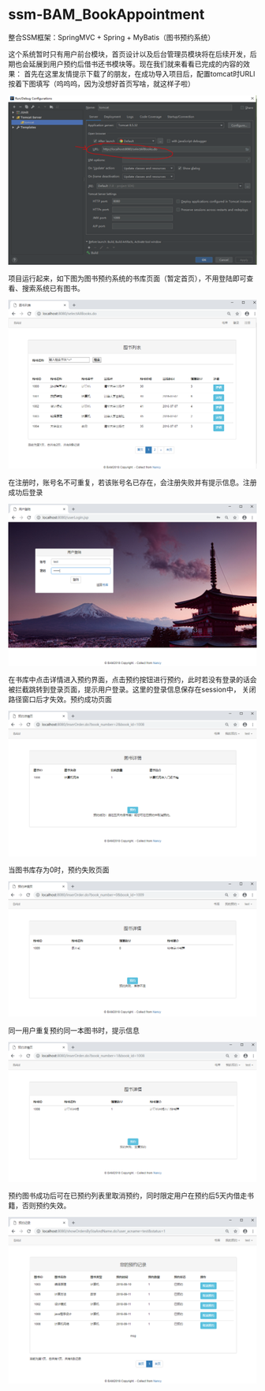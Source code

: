 # ssm-BAM_BookAppointment
整合SSM框架：SpringMVC + Spring + MyBatis（图书预约系统）


这个系统暂时只有用户前台模块，首页设计以及后台管理员模块将在后续开发，后期也会延展到用户预约后借书还书模块等。现在我们就来看看已完成的内容的效果：
首先在这里友情提示下载了的朋友，在成功导入项目后，配置tomcat时URLl按着下图填写（呜呜呜，因为没想好首页写啥，就这样子啦）

![Image](https://github.com/Nancy2018319/ssm-BAM_BookAppointment/blob/master/src/main/resources/imgForGit/1.0.PNG)

项目运行起来，如下图为图书预约系统的书库页面（暂定首页），不用登陆即可查看、搜索系统已有图书。

![Image](https://github.com/Nancy2018319/ssm-BAM_BookAppointment/blob/master/src/main/resources/imgForGit/1.1.PNG)

在注册时，账号名不可重复，若该账号名已存在，会注册失败并有提示信息。注册成功后登录

![Image](https://github.com/Nancy2018319/ssm-BAM_BookAppointment/blob/master/src/main/resources/imgForGit/1.2.PNG)

在书库中点击详情进入预约界面，点击预约按钮进行预约，此时若没有登录的话会被拦截跳转到登录页面，提示用户登录。这里的登录信息保存在session中，
关闭路径窗口后才失效。预约成功页面

![Image](https://github.com/Nancy2018319/ssm-BAM_BookAppointment/blob/master/src/main/resources/imgForGit/1.4.PNG)


当图书库存为0时，预约失败页面

![Image](https://github.com/Nancy2018319/ssm-BAM_BookAppointment/blob/master/src/main/resources/imgForGit/1.6.PNG)


同一用户重复预约同一本图书时，提示信息

![Image](https://github.com/Nancy2018319/ssm-BAM_BookAppointment/blob/master/src/main/resources/imgForGit/1.5.PNG)

预约图书成功后可在已预约列表里取消预约，同时限定用户在预约后5天内借走书籍，否则预约失效。

![Image](https://github.com/Nancy2018319/ssm-BAM_BookAppointment/blob/master/src/main/resources/imgForGit/1.7.PNG)


